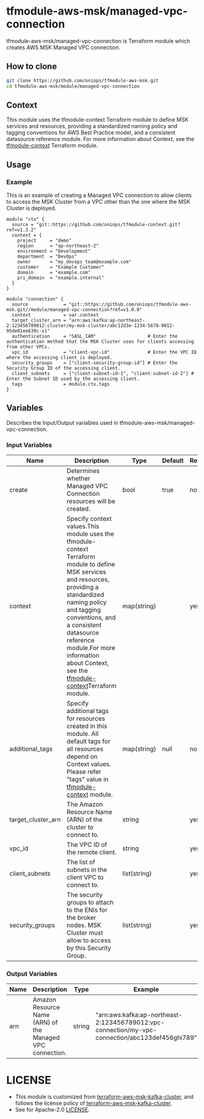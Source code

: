 # tfmodule-aws-msk/managed-vpc-connection

tfmodule-aws-msk/managed-vpc-connection is Terraform module which creates AWS MSK Managed VPC connection.

## How to clone

```sh
git clone https://github.com/oniops/tfmodule-aws-msk.git
cd tfmodule-aws-msk/module/managed-vpc-connection
```

## Context
This module uses the tfmodule-context Terraform module to define MSK services and resources, providing a standardized naming policy and tagging conventions for AWS Best Practice model, and a consistent datasource reference module. For more information about Context, see the <a href="https://github.com/oniops/tfmodule-context">tfmodule-context</a> Terraform module.

## Usage

### Example

This is an example of creating a Managed VPC connection to allow clients to access the MSK Cluster from a VPC other than the one where the MSK Cluster is deployed.

```hcl
module "ctx" {
  source = "git::https://github.com/oniops/tfmodule-context.git?ref=v1.3.2"
  context = {
    project     = "demo"
    region      = "ap-northeast-2"
    environment = "Development"
    department  = "DevOps"
    owner       = "my_devops_team@example.com"
    customer    = "Example Customer"
    domain      = "example.com"
    pri_domain  = "example.internal"
  }
}

module "connection" {
  source             = "git::https://github.com/oniops/tfmodule-aws-msk.git//module/managed-vpc-connection?ref=v1.0.0"
  context            = var.context
  target_cluster_arn = "arn:aws:kafka:ap-northeast-2:123456789012:cluster/my-msk-cluster/abc12d3e-1234-5678-9012-95de01ee639c-s1"
  authentication     = "SASL_IAM"                   # Enter the authentication method that the MSK Cluster uses for clients accessing from other VPCs.
  vpc_id             = "client-vpc-id"              # Enter the VPC ID where the accessing client is deployed.
  security_groups    = ["client-security-group-id"] # Enter the Security Group ID of the accessing client.
  client_subnets     = ["client-subnet-id-1", "client-subnet-id-2"] # Enter the Subnet ID used by the accessing client.
  tags               = module.ctx.tags
}
```

## Variables

Describes the Input/Output variables used in tfmodule-aws-msk/managed-vpc-connection.

### Input Variables

<table>
    <thead>
        <tr>
            <th>Name</th>
            <th>Description</th>
            <th>Type</th>
            <th>Default</th>
            <th>Required</th>
            <th>Example</th>
        </tr>
    </thead>
    <tbody>
        <tr>
            <td>create</td>
            <td>Determines whether Managed VPC Connection resources will be created.</td>
            <td>bool</td>
            <td>true</td>
            <td>no</td>
            <td>false</td>
        </tr>
        <tr>
            <td>context</td>
            <td>Specify context values.This module uses the tfmodule-context Terraform module to define MSK services and resources, providing a standardized naming policy and tagging conventions, and a consistent datasource reference module.For more information about Context, see the <a href = "https://github.com/oniops/tfmodule-context">tfmodule-context</a>Terraform module.</td>
            <td>map(string)</td>
            <td></td>
            <td>yes</td>
            <td><pre>
            {
                project = "demo"
                region = "ap-northeast-2"
                environment = "Development"
                department  = "DevOps"
                owner = "my_devops_team@example.com"
                customer = "Example Customer"
                domain = "example.com"
                pri_domain = "example.internal"
            }
            </pre></td>
        </tr>
        <tr>
            <td>additional_tags</td>
            <td>Specify additional tags for resources created in this module. All default tags for all resources depend on Context values. Please refer "tags" value in <a href = "https://github.com/oniops/tfmodule-context">tfmodule-context</a> module.</td>
            <td>map(string)</td>
            <td>null</td>
            <td>no</td>
            <td>{Timestamp = "20101231", CompanyURL = "https://my-company-url.com"}</td>
        </tr>
        <tr>
            <td>target_cluster_arn</td>
            <td>The Amazon Resource Name (ARN) of the cluster to connect to.</td>
            <td>string</td>
            <td></td>
            <td>yes</td>
            <td>"arn:aws:kafka:ap-northeast-2:123456789012:cluster/my-source-msk-cluster/abc12d3e-1234-5678-9012-95de01ee639c-s1"</td>
        </tr>
        <tr>
            <td>vpc_id</td>
            <td>The VPC ID of the remote client.</td>
            <td>string</td>
            <td></td>
            <td>yes</td>
            <td>"vpc-1234abcd"</td>
        </tr>
        <tr>
            <td>client_subnets</td>
            <td>The list of subnets in the client VPC to connect to.</td>
            <td>list(string)</td>
            <td></td>
            <td>yes</td>
            <td>["subnet-111122223333aaaab"]</td>
        </tr>
        <tr>
            <td>security_groups</td>
            <td>The security groups to attach to the ENIs for the broker nodes. MSK Cluster must allow to access by this Security Group.</td>
            <td>list(string)</td>
            <td></td>
            <td>yes</td>
            <td>["sg-111122223333abcda"]</td>
        </tr>
    </tbody>
</table>

### Output Variables

<table>
    <thead>
        <tr>
            <th>Name</th>
            <th>Description</th>
            <th>Type</th>
            <th>Example</th>
        </tr>
    </thead>
        <tbody>
        <tr>
            <td>arn</td>
            <td>Amazon Resource Name (ARN) of the Managed VPC connection.</td>
            <td>string</td>
            <td>"arn:aws:kafka:ap-northeast-2:123456789012:vpc-connection/my-vpc-connection/abc123def456ghi789"</td>
        </tr>
    </tbody>
</table>

# LICENSE

- This module is customized from [terraform-aws-msk-kafka-cluster](https://github.com/terraform-aws-modules/terraform-aws-msk-kafka-cluster), and follows the license policy of [terraform-aws-msk-kafka-cluster](https://github.com/terraform-aws-modules/terraform-aws-msk-kafka-cluster).
- See for Apache-2.0 [LICENSE](https://github.com/oniops/tfmodule-aws-msk/blob/main/LICENSE).